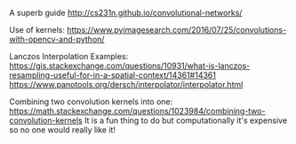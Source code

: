 A superb guide
http://cs231n.github.io/convolutional-networks/

Use of kernels:
https://www.pyimagesearch.com/2016/07/25/convolutions-with-opencv-and-python/

Lanczos Interpolation Examples:
https://gis.stackexchange.com/questions/10931/what-is-lanczos-resampling-useful-for-in-a-spatial-context/14361#14361
https://www.panotools.org/dersch/interpolator/interpolator.html

Combining two convolution kernels into one:
https://math.stackexchange.com/questions/1023984/combining-two-convolution-kernels
It is a fun thing to do but computationally it's expensive so no one would really like it!